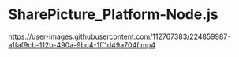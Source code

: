 # SharePicture_Platform-Node.js

https://user-images.githubusercontent.com/112767383/224859987-a1faf9cb-112b-490a-9bc4-1ff1d49a704f.mp4

